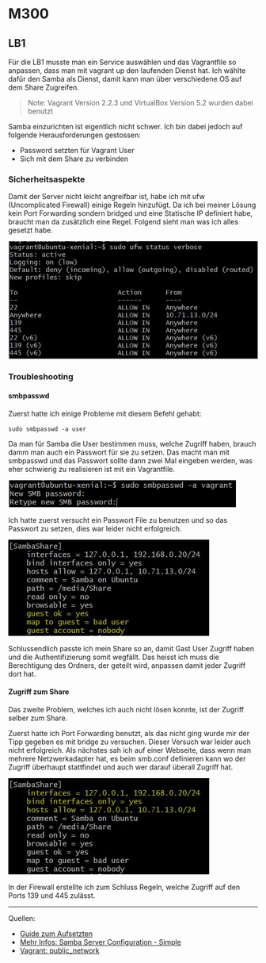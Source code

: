 # M300
## LB1
Für die LB1 musste man ein Service auswählen und das Vagrantfile so anpassen, dass man mit vagrant up den laufenden Dienst hat.
Ich wählte dafür den Samba als Dienst, damit kann man über verschiedene OS auf dem Share Zugreifen.
> Note: Vagrant Version 2.2.3 und VirtualBox Version 5.2 wurden dabei benutzt

Samba einzurichten ist eigentlich nicht schwer. Ich bin dabei jedoch auf folgende Herausforderungen gestossen:
 * Password setzten für Vagrant User
 * Sich mit dem Share zu verbinden 

### Sicherheitsaspekte
Damit der Server nicht leicht angreifbar ist, habe ich mit ufw (Uncomplicated Firewall) einige Regeln hinzufügt.
Da ich bei meiner Lösung kein Port Forwarding sondern bridged und eine Statische IP definiert habe, braucht man da zusätzlich eine Regel. Folgend sieht man was ich alles gesetzt habe.

![Image](images/ufw.JPG)

### Troubleshooting
#### smbpasswd
Zuerst hatte ich einige Probleme mit diesem Befehl gehabt: 
    
    sudo smbpasswd -a user 

Da man für Samba die User bestimmen muss, welche Zugriff haben, brauch damm man auch ein Passwort für sie zu setzen. Das macht man mit smbpasswd und das Passwort sollte dann zwei Mal eingeben werden, was eher schwierig zu realisieren ist mit ein Vagrantfile.

![Image](images/smbpasswd.png)


Ich hatte zuerst versucht ein Passwort File zu benutzen und so das Passwort zu setzen, dies war leider nicht erfolgreich.

![Image](images/share_guest.JPG)


Schlussendlich passte ich mein Share so an, damit Gast User Zugriff haben und die Authentifizierung somit wegfällt.
Das heisst ich muss die Berechtigung des Ordners, der geteilt wird, anpassen damit jeder Zugriff dort hat.

#### Zugriff zum Share
Das zweite Problem, welches ich auch nicht lösen konnte, ist der Zugriff selber zum Share.

Zuerst hatte ich Port Forwarding benutzt, als das nicht ging wurde mir der Tipp gegeben es mit bridge zu versuchen.
Dieser Versuch war leider auch nicht erfolgreich. Als nächstes sah ich auf einer Webseite, dass wenn man mehrere Netzwerkadapter hat, es beim smb.conf definieren kann wo der Zugriff überhaupt stattfindet und auch wer darauf überall Zugriff hat.

![Image](images/share_access.JPG)

In der Firewall erstellte ich zum Schluss Regeln, welche Zugriff auf den Ports 139 und 445 zulässt.




---
Quellen:

* [Guide zum Aufsetzten][1]
* [Mehr Infos: Samba Server Configuration - Simple][2]
* [Vagrant: public_network][4]



[1]: https://tutorials.ubuntu.com/tutorial/install-and-configure-samba#0

[2]: https://help.ubuntu.com/community/Samba/SambaServerGuide?_ga=2.217325718.1849541421.1553230786-543561681.1550828100
[3]: https://www.thomas-krenn.com/de/wiki/Einfache_Samba_Freigabe_unter_Debian

[4]: https://www.vagrantup.com/docs/networking/public_network.html
